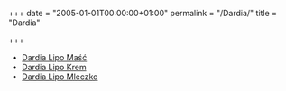 +++
date = "2005-01-01T00:00:00+01:00"
permalink = "/Dardia/"
title = "Dardia"

+++

-   [Dardia Lipo Maść](/atopedia/Dardia_Lipo_Maść)
-   [Dardia Lipo Krem](/atopedia/Dardia_Lipo_Krem)
-   [Dardia Lipo Mleczko](/atopedia/Dardia_Lipo_Mleczko)
